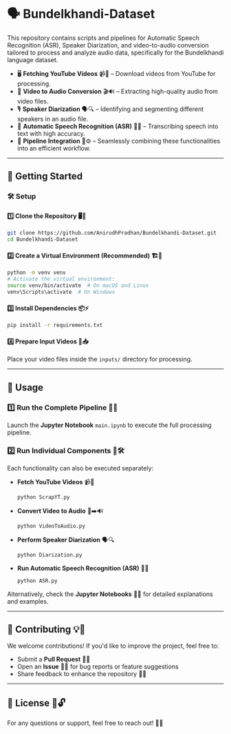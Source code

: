 # 🗣️ Bundelkhandi-Dataset

This repository contains scripts and pipelines for Automatic Speech Recognition (ASR), Speaker Diarization, and video-to-audio conversion tailored to process and analyze audio data, specifically for the Bundelkhandi language dataset.

- 🖥️ **Fetching YouTube Videos** 📹🔗 – Download videos from YouTube for processing.
- 🎥 **Video to Audio Conversion** 🎬🔊 – Extracting high-quality audio from video files.
- 🎙️ **Speaker Diarization** 🗣️🔍 – Identifying and segmenting different speakers in an audio file.
- 📝 **Automatic Speech Recognition (ASR)** 🎤📝 – Transcribing speech into text with high accuracy.
- 🔗 **Pipeline Integration** 🔄⚙️ – Seamlessly combining these functionalities into an efficient workflow.

---

## 🚀 Getting Started

### 🛠️ Setup

#### 1️⃣ Clone the Repository 🖥️📂
```bash
git clone https://github.com/AnirudhPradhan/Bundelkhandi-Dataset.git
cd Bundelkhandi-Dataset
```

#### 2️⃣ Create a Virtual Environment (Recommended) 🏗️🐍
```bash
python -m venv venv
# Activate the virtual environment:
source venv/bin/activate  # On macOS and Linux
venv\Scripts\activate  # On Windows
```

#### 3️⃣ Install Dependencies 📦⚡
```bash
pip install -r requirements.txt
```

#### 4️⃣ Prepare Input Videos 🎥📥
Place your video files inside the `inputs/` directory for processing.

---

## 🎯 Usage

### 1️⃣ Run the Complete Pipeline 🚀🔄
Launch the **Jupyter Notebook** `main.ipynb` to execute the full processing pipeline.

### 2️⃣ Run Individual Components 🔧🛠️
Each functionality can also be executed separately:

- **Fetch YouTube Videos** 📹🔗
  ```bash
  python ScrapYT.py
  ```
- **Convert Video to Audio** 🎥➡️🔊
  ```bash
  python VideoToAudio.py
  ```
- **Perform Speaker Diarization** 🗣️🔍
  ```bash
  python Diarization.py
  ```
- **Run Automatic Speech Recognition (ASR)** 🎤📝
  ```bash
  python ASR.py
  ```

Alternatively, check the **Jupyter Notebooks** 📓🔬 for detailed explanations and examples.

---

## 🤝 Contributing 💡🚀
We welcome contributions! If you'd like to improve the project, feel free to:

- Submit a **Pull Request** 📌🔧
- Open an **Issue** 🐛📢 for bug reports or feature suggestions
- Share feedback to enhance the repository 🚀💬

---

## 📜 License 📝🔓
For any questions or support, feel free to reach out! 🚀😊

